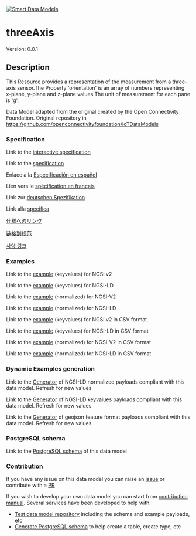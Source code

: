 [![Smart Data Models](https://smartdatamodels.org/wp-content/uploads/2022/01/SmartDataModels_logo.png "Logo")](https://smartdatamodels.org)
# threeAxis
Version: 0.0.1

## Description 

This Resource provides a representation of the measurement from a three-axis sensor.The Property 'orientation' is an array of numbers representing x-plane, y-plane and z-plane values.The unit of measurement for each pane is 'g'.

Data Model adapted from the original created by the Open Connectivity Foundation. Original repository in https://github.com/openconnectivityfoundation/IoTDataModels
### Specification

Link to the [interactive specification](https://swagger.lab.fiware.org/?url=https://smart-data-models.github.io/dataModel.OCF/threeAxis/swagger.yaml)

Link to the [specification](https://github.com/smart-data-models/dataModel.OCF/blob/master/threeAxis/doc/spec.md)

Enlace a la [Especificación en español](https://github.com/smart-data-models/dataModel.OCF/blob/master/threeAxis/doc/spec_ES.md)

Lien vers le [spécification en français](https://github.com/smart-data-models/dataModel.OCF/blob/master/threeAxis/doc/spec_FR.md)

Link zur [deutschen Spezifikation](https://github.com/smart-data-models/dataModel.OCF/blob/master/threeAxis/doc/spec_DE.md)

Link alla [specifica](https://github.com/smart-data-models/dataModel.OCF/blob/master/threeAxis/doc/spec_IT.md)

[仕様へのリンク](https://github.com/smart-data-models/dataModel.OCF/blob/master/threeAxis/doc/spec_JA.md)

[链接到规范](https://github.com/smart-data-models/dataModel.OCF/blob/master/threeAxis/doc/spec_ZH.md)

[사양 링크](https://github.com/smart-data-models/dataModel.OCF/blob/master/threeAxis/doc/spec_KO.md)
### Examples

Link to the [example](https://smart-data-models.github.io/dataModel.OCF/threeAxis/examples/example.json) (keyvalues) for NGSI v2

Link to the [example](https://smart-data-models.github.io/dataModel.OCF/threeAxis/examples/example.jsonld) (keyvalues) for NGSI-LD

Link to the [example](https://smart-data-models.github.io/dataModel.OCF/threeAxis/examples/example-normalized.json) (normalized) for NGSI-V2

Link to the [example](https://smart-data-models.github.io/dataModel.OCF/threeAxis/examples/example-normalized.jsonld) (normalized) for NGSI-LD

Link to the [example](https://github.com/smart-data-models/dataModel.OCF/blob/master/threeAxis/examples/example.json.csv) (keyvalues) for NGSI v2 in CSV format

Link to the [example](https://github.com/smart-data-models/dataModel.OCF/blob/master/threeAxis/examples/example.jsonld.csv) (keyvalues) for NGSI-LD in CSV format

Link to the [example](https://github.com/smart-data-models/dataModel.OCF/blob/master/threeAxis/examples/example-normalized.json.csv) (normalized) for NGSI-V2 in CSV format

Link to the [example](https://github.com/smart-data-models/dataModel.OCF/blob/master/threeAxis/examples/example-normalized.jsonld.csv) (normalized) for NGSI-LD in CSV format
### Dynamic Examples generation

Link to the [Generator](https://smartdatamodels.org/extra/ngsi-ld_generator.php?schemaUrl=https://raw.githubusercontent.com/smart-data-models/dataModel.OCF/master/threeAxis/schema.json&email=info@smartdatamodels.org) of NGSI-LD normalized payloads compliant with this data model. Refresh for new values

Link to the [Generator](https://smartdatamodels.org/extra/ngsi-ld_generator_keyvalues.php?schemaUrl=https://raw.githubusercontent.com/smart-data-models/dataModel.OCF/master/threeAxis/schema.json&email=info@smartdatamodels.org) of NGSI-LD keyvalues payloads compliant with this data model. Refresh for new values

Link to the [Generator](https://smartdatamodels.org/extra/geojson_features_generator.php?schemaUrl=https://raw.githubusercontent.com/smart-data-models/dataModel.OCF/master/threeAxis/schema.json&email=info@smartdatamodels.org) of geojson feature format payloads compliant with this data model. Refresh for new values
### PostgreSQL schema

Link to the [PostgreSQL schema](https://github.com/smart-data-models/dataModel.OCF/blob/master/threeAxis/schema.sql) of this data model
### Contribution

 If you have any issue on this data model you can raise an [issue](https://github.com/smart-data-models/dataModel.OCF/issues)  or contribute with a [PR](https://github.com/smart-data-models/dataModel.OCF/pulls)

 If you wish to develop your own data model you can start from [contribution manual](https://bit.ly/contribution_manual). Several services have been developed to help with: 
 - [Test data model repository](https://smartdatamodels.org/index.php/data-models-contribution-api/) including the schema and example payloads, etc
 - [Generate PostgreSQL schema](https://smartdatamodels.org/index.php/sql-service/) to help create a table, create type, etc